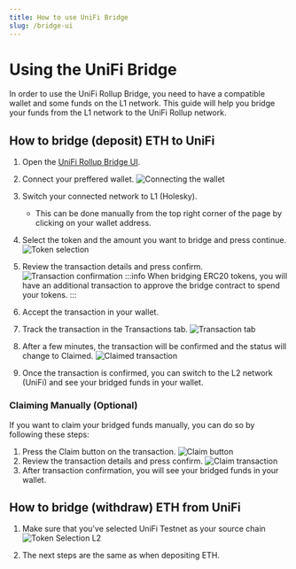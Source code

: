 ```yaml
---
title: How to use UniFi Bridge
slug: /bridge-ui
---
```


# Using the UniFi Bridge

In order to use the UniFi Rollup Bridge, you need to have a compatible wallet and some funds on the L1 network.
This guide will help you bridge your funds from the L1 network to the UniFi Rollup network.

## How to bridge (deposit) ETH to UniFi

1. Open the [UniFi Rollup Bridge UI](https://testnet-bridge.unifi.puffer.fi/).
2. Connect your preffered wallet.
   ![Connecting the wallet](/img/rollup/connect-wallet.png)
3. Switch your connected network to L1 (Holesky).

   - This can be done manually from the top right corner of the page by clicking on your wallet address.

4. Select the token and the amount you want to bridge and press continue.
   ![Token selection](/img/rollup/select-token.png)
5. Review the transaction details and press confirm.
   ![Transaction confirmation](/img/rollup/confirm-transaction.png)
   :::info
   When bridging ERC20 tokens, you will have an additional transaction to approve the bridge contract to spend your tokens.
   :::
6. Accept the transaction in your wallet.
7. Track the transaction in the Transactions tab.
   ![Transaction tab](/img/rollup/transaction-tab.png)
8. After a few minutes, the transaction will be confirmed and the status will change to Claimed.
   ![Claimed transaction](/img/rollup/claimed-transaction.png)
9. Once the transaction is confirmed, you can switch to the L2 network (UniFi) and see your bridged funds in your wallet.

### Claiming Manually (Optional)

If you want to claim your bridged funds manually, you can do so by following these steps:

1. Press the Claim button on the transaction.
   ![Claim button](/img/rollup/claim-button.png)
2. Review the transaction details and press confirm.
   ![Claim transaction](/img/rollup/claim-transaction.png)
3. After transaction confirmation, you will see your bridged funds in your wallet.

## How to bridge (withdraw) ETH from UniFi

1. Make sure that you've selected UniFi Testnet as your source chain
   ![Token Selection L2](/img/rollup/select-token-l2.png)

2. The next steps are the same as when depositing ETH.
